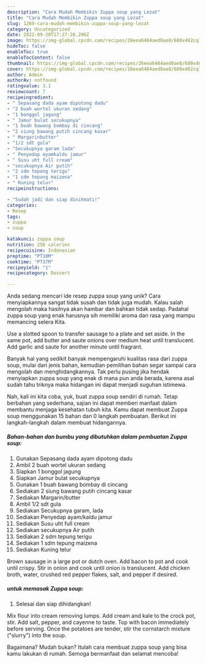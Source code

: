 ```yaml
---
description: "Cara Mudah Membikin Zuppa soup yang Lezat"
title: "Cara Mudah Membikin Zuppa soup yang Lezat"
slug: 1269-cara-mudah-membikin-zuppa-soup-yang-lezat
category: Uncategorized
date: 2022-09-28T17:27:28.296Z
image: https://img-global.cpcdn.com/recipes/26eea6484aed0ae8/680x482cq70/zuppa-soup-foto-resep-utama.jpg
hideToc: false
enableToc: true
enableTocContent: false
thumbnail: https://img-global.cpcdn.com/recipes/26eea6484aed0ae8/680x482cq70/zuppa-soup-foto-resep-utama.jpg
cover: https://img-global.cpcdn.com/recipes/26eea6484aed0ae8/680x482cq70/zuppa-soup-foto-resep-utama.jpg
author: Admin
authorAv: notfound
ratingvalue: 3.1
reviewcount: 7
recipeingredient:
- " Sepasang dada ayam dipotong dadu"
- "2 buah wortel ukuran sedang"
- "1 bonggol jagung"
- " Jamur bulat secukupnya"
- "1 buah bawang bombay di cincang"
- "2 siung bawang putih cincang kasar"
- " Margarinbutter"
- "1/2 sdt gula"
- "Secukupnya garam lada"
- " Penyedap ayamkaldu jamur"
- " Susu uht full cream"
- "secukupnya Air putih"
- "2 sdm tepung terigu"
- "1 sdm tepung maizena"
- " Kuning telur"
recipeinstructions:

- "Sudah jadi dan siap dinikmati!"
categories:
- Resep
tags:
- zuppa
- soup

katakunci: zuppa soup 
nutrition: 256 calories
recipecuisine: Indonesian
preptime: "PT10M"
cooktime: "PT37M"
recipeyield: "1"
recipecategory: Dessert

---
```





Anda sedang mencari ide resep zuppa soup yang unik? Cara menyiapkannya sangat tidak susah dan tidak juga mudah. Kalau salah mengolah maka hasilnya akan hambar dan bahkan tidak sedap. Padahal zuppa soup yang enak harusnya sih memiliki aroma dan rasa yang mampu memancing selera Kita.





Use a slotted spoon to transfer sausage to a plate and set aside. In the same pot, add butter and saute onions over medium heat until translucent. Add garlic and saute for another minute until fragrant.

Banyak hal yang sedikit banyak mempengaruhi kualitas rasa dari zuppa soup, mulai dari jenis bahan, kemudian pemilihan bahan segar sampai cara mengolah dan menghidangkannya. Tak perlu pusing jika hendak menyiapkan zuppa soup yang enak di mana pun anda berada, karena asal sudah tahu triknya maka hidangan ini dapat menjadi suguhan istimewa.






Nah, kali ini kita coba, yuk, buat zuppa soup sendiri di rumah. Tetap berbahan yang sederhana, sajian ini dapat memberi manfaat dalam membantu menjaga kesehatan tubuh kita. Kamu dapat membuat Zuppa soup menggunakan 15 bahan dan 0 langkah pembuatan. Berikut ini langkah-langkah dalam membuat hidangannya.

<!--inarticleads1-->

##### Bahan-bahan dan bumbu yang dibutuhkan dalam pembuatan Zuppa soup:

1. Gunakan  Sepasang dada ayam dipotong dadu
1. Ambil 2 buah wortel ukuran sedang
1. Siapkan 1 bonggol jagung
1. Siapkan  Jamur bulat secukupnya
1. Gunakan 1 buah bawang bombay di cincang
1. Sediakan 2 siung bawang putih cincang kasar
1. Sediakan  Margarin/butter
1. Ambil 1/2 sdt gula
1. Sediakan Secukupnya garam, lada
1. Sediakan  Penyedap ayam/kaldu jamur
1. Sediakan  Susu uht full cream
1. Sediakan secukupnya Air putih
1. Sediakan 2 sdm tepung terigu
1. Sediakan 1 sdm tepung maizena
1. Sediakan  Kuning telur


Brown sausage in a large pot or dutch oven. Add bacon to pot and cook until crispy. Stir in onion and cook until onion is translucent. Add chicken broth, water, crushed red pepper flakes, salt, and pepper if desired. 

<!--inarticleads2-->

#####  untuk memasak Zuppa soup:


1. Selesai dan siap dihidangkan!

Mix flour into cream removing lumps. Add cream and kale to the crock pot, stir. Add salt, pepper, and cayenne to taste. Top with bacon immediately before serving. Once the potatoes are tender, stir the cornstarch mixture (&#34;slurry&#34;) into the soup. 

Bagaimana? Mudah bukan? Itulah cara membuat zuppa soup yang bisa kamu lakukan di rumah. Semoga bermanfaat dan selamat mencoba!
